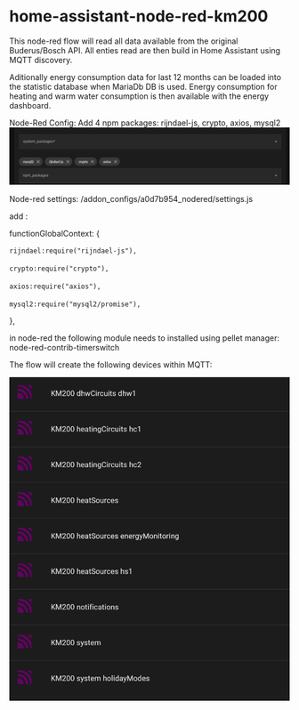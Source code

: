 # home-assistant-node-red-km200

This node-red flow will read all data available from the original Buderus/Bosch API.
All enties read are then build in Home Assistant using MQTT discovery.

Aditionally energy consumption data for last 12 months can be loaded into the statistic database when MariaDb DB is used.
Energy consumption for heating and warm water consumption is then available with the energy dashboard.


Node-Red Config: Add 4 npm packages: rijndael-js, crypto, axios, mysql2
![alt text](image.png)



Node-red settings:  /addon_configs/a0d7b954_nodered/settings.js

add :

  functionGlobalContext: {

    rijndael:require("rijndael-js"),

    crypto:require("crypto"),

    axios:require("axios"),

    mysql2:require("mysql2/promise"),

  },


in node-red the following module needs to installed using pellet manager: node-red-contrib-timerswitch





The flow will create the following devices within MQTT:

![alt text](image-1.png)
